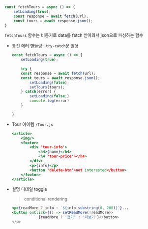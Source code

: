 ```javascript
const fetchTours = async () => {
    setLoading(true);
    const response = await fetch(url);
    const tours = await response.json();
}
```

`fetchTours` 함수는 비동기로 data를 fetch 받아와서 json으로 파싱하는 함수



- 통신 에러 핸들링 : `try-catch`문 활용

  ```javascript
  const fetchTours = async () => {
      setLoading(true);
      
      try {
      const response = await fetch(url);
      const tours = await response.json();
          setLoading(false);
          setTours(tours);
      } catch(error) {
          setLoading(false;)
          console.log(error)
      }
  
  }
  ```

  

- Tour 아이템 `/Tour.js`

  ```jsx
  <article>
      <img/>
      <footer>
          <div 'tour-info'>
              <h4>{name}</h4>
              <h4 'tour-price'></h4>
          </div>
          <p>{info}</p>
          <button 'delete-btn'>not interested</button>
      </footer>
  </article>
  ```



- 설명 디테일 toggle

  > conditional rendering

  ```jsx
  <p>{readMore ? info : `${info.substring(0, 200)}`}...
  <button onClick={() => setReadMore(!readMore)>
              {readMore ? '접기' : '더보기'}</button>
  </p>
  ```
  
  

